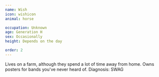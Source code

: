 ```yaml
---
name: Wish
icon: wishicon
animal: horse

occupation: Unknown
age: Generation H
sex: Occasionally
height: Depends on the day

order: 2
---
```


Lives on a farm, although they spend a lot of time away from home. Owns posters for bands you've never heard of. Diagnosis: SWAG